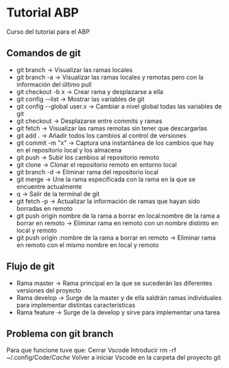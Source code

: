 # Tutorial ABP
Curso del tutorial para el ABP

## Comandos de git

- git branch -> Visualizar las ramas locales
- git branch -a -> Visualizar las ramas locales y remotas pero con la información del último pull
- git checkout -b x -> Crear rama y desplazarse a ella
- git config --list -> Mostrar las variables de git
- git config --global user.x -> Cambiar a nivel global todas las variables de git
- git checkout -> Desplazarse entre commits y ramas
- git fetch -> Visualizar las ramas remotas sin tener que descargarlas
- git add . -> Añadir todos los cambios al control de versiones
- git commit -m "x" -> Captura una instantánea de los cambios que hay en el repositorio local y los almacena
- git push -> Subir los cambios al repositorio remoto
- git clone -> Clonar el repositorio remoto en entorno local
- git branch -d -> Eliminar rama del repositorio local
- git merge -> Une la rama especificada con la rama en la que se encuentre actualmente
- q -> Salir de la terminal de git
- git fetch -p -> Actualizar la información de ramas que hayan sido borradas en remoto
- git push origin nombre de la rama a borrar en local:nombre de la rama a borrar en remoto -> Eliminar rama en remoto con un nombre distinto en local y remoto
- git push origin :nombre de la rama a borrar en remoto -> Eliminar rama en remoto con el mismo nombre en local y remoto

## Flujo de git

- Rama master -> Rama principal en la que se sucederán las diferentes versiones del proyecto
- Rama develop -> Surge de la master y de ella saldrán ramas individuales para implementar distintas características
- Rama feature -> Surge de la develop y sirve para implementar una tarea

## Problema con git branch

Para que funcione tuve que:
Cerrar Vscode
Introducir rm -rf ~/.config/Code/*Cache*
Volver a iniciar Vscode en la carpeta del proyecto git
